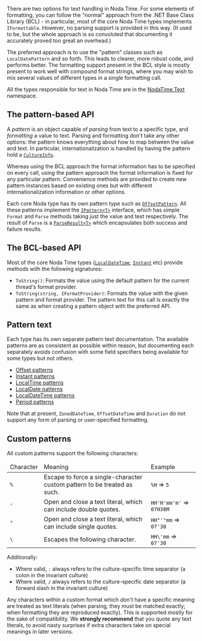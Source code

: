 There are two options for text handling in Noda Time. For some elements of
formatting, you can follow the "normal" approach from the .NET Base Class
Library (BCL) - in particular, most of the core Noda Time types implements
`IFormattable`. However, no parsing support is provided in this way. (It used
to be, but the whole approach is so convoluted that documenting it accurately
proved too great an overhead.)

The preferred approach is to use the "pattern" classes such as `LocalDatePattern`
and so forth. This leads to clearer, more robust code, and performs better. The formatting
support present in the BCL style is mostly present to work well with compound format strings,
where you may wish to mix several values of different types in a single formatting call.

All the types responsible for text in Noda Time are in the
[NodaTime.Text][3] namespace.

The pattern-based API
---------------------

A *pattern* is an object capable of *parsing* from text to a specific
type, and *formatting* a value to text. Parsing and formatting don't
take any other options: the pattern knows everything about how to
map between the value and text. In particular, internationalization
is handled by having the pattern hold a [`CultureInfo`][2].

Whereas using the BCL approach the format
information has to be specified on every call, using the pattern
approach the format information is fixed for any particular pattern.
Convenience methods are provided to create new pattern instances
based on existing ones but with different internationalization
information or other options.

Each core Noda type has its own pattern type such as
[`OffsetPattern`](../api/NodaTime.Text.OffsetPattern.yml). All
these patterns implement the
[`IPattern<T>`](../api/NodaTime.Text.IPattern_1.yml) interface,
which has simple `Format` and `Parse` methods taking just the value
and text respectively. The result of `Parse` is a
[`ParseResult<T>`](../api/NodaTime.Text.ParseResult_1.yml) which
encapsulates both success and failure results.

The BCL-based API
-----------------

Most of the core Noda Time types ([`LocalDateTime`][4],
[`Instant`][5] etc) provide methods with the
following signatures:

- `ToString()`: Formats the value using the default pattern for the
current thread's format provider.
- `ToString(string, IFormatProvider)`: Formats the value with the
given pattern and format provider. The pattern text for this call is
exactly the same as when creating a pattern object with the preferred API.

Pattern text
------------

Each type has its own separate pattern text documentation. The
available patterns are as consistent as possible within reason, but
documenting each separately avoids confusion with some field
specifiers being available for some types but not others.

- [Offset patterns](offset-patterns.html)
- [Instant patterns](instant-patterns.html)
- [LocalTime patterns](localtime-patterns.html)
- [LocalDate patterns](localdate-patterns.html)
- [LocalDateTime patterns](localdatetime-patterns.html)
- [Period patterns](period-patterns.html)

Note that at present, `ZonedDateTime`, `OffsetDateTime` and `Duration` do not support
any form of parsing or user-specified formatting.

<a name="custom-patterns">Custom patterns</a>
---------------

All custom patterns support the following characters:

<table>
  <thead>
    <tr>
      <td>Character</td>
      <td>Meaning</td>
      <td>Example</td>
    </tr>
  </thead>
  <tbody>
    <tr>
      <td><code>%</code></td>
      <td>Escape to force a single-character custom pattern to be treated as such.</td>
      <td><code>%H</code> => <code>5</code></td>
    </tr>
    <tr>
      <td><code>'</code></td>
      <td>
        Open and close a text literal, which can include
        double quotes.
      </td>
      <td><code>HH'H'mm'm'</code> => <code>07H30M</code></td>
    </tr>
    <tr>
      <td><code>"</code></td>
      <td>
        Open and close a text literal, which can include
        single quotes.
      </td>
      <td><code>HH"'"mm</code> => <code>07'30</code></td>
    </tr>
    <tr>
      <td><code>\</code></td>
      <td>
        Escapes the following character.
      </td>
      <td><code>HH\'mm</code> => <code>07'30</code></td>
    </tr>
  </tbody>
</table>

Additionally:

- Where valid, `:` always refers to the culture-specific time separator (a colon in the invariant culture)
- Where valid, `/` always refers to the culture-specific date separator (a forward slash in the invariant culture)

Any characters within a custom format which *don't* have a specific
meaning are treated as text literals (when parsing, they must be
matched exactly; when formatting they are reproduced exactly). This
is supported mostly for the sake of compatibility. We **strongly
recommend** that you quote any text literals, to avoid nasty
surprises if extra characters take on special meanings in later
versions.

  [2]: http://msdn.microsoft.com/en-us/library/system.globalization.cultureinfo.aspx
  [3]: noda-ns://NodaTime.Text
  [4]: noda-type://NodaTime.LocalDateTime
  [5]: noda-type://NodaTime.Instant
